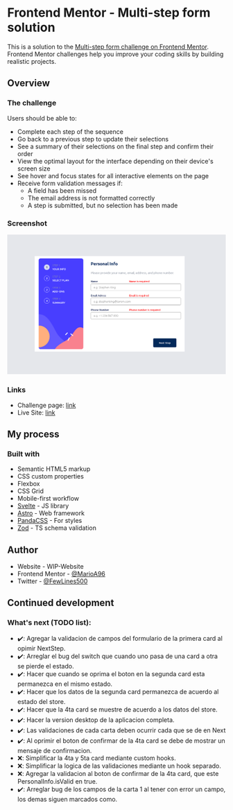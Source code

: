 # Frontend Mentor - Multi-step form solution

This is a solution to the [Multi-step form challenge on Frontend Mentor](https://www.frontendmentor.io/challenges/multistep-form-YVAnSdqQBJ). Frontend Mentor challenges help you improve your coding skills by building realistic projects. 

## Overview

### The challenge

Users should be able to:

- Complete each step of the sequence
- Go back to a previous step to update their selections
- See a summary of their selections on the final step and confirm their order
- View the optimal layout for the interface depending on their device's screen size
- See hover and focus states for all interactive elements on the page
- Receive form validation messages if:
  - A field has been missed
  - The email address is not formatted correctly
  - A step is submitted, but no selection has been made

### Screenshot

![](./screenshot.png)


### Links

- Challenge page: [link](https://www.frontendmentor.io/challenges/multistep-form-YVAnSdqQBJ)
- Live Site: [link](https://marioa96.github.io/09-FEM_multiStepForm/)

## My process

### Built with

- Semantic HTML5 markup
- CSS custom properties
- Flexbox
- CSS Grid
- Mobile-first workflow
- [Svelte](https://svelte.dev/docs/introduction) - JS library
- [Astro](https://docs.astro.build/en/getting-started/) - Web framework
- [PandaCSS](https://panda-css.com/docs/overview/getting-started) - For styles
- [Zod](https://zod.dev/) - TS schema validation


## Author

- Website - WIP-Website
- Frontend Mentor - [@MarioA96](https://www.frontendmentor.io/profile/MarioA96)
- Twitter - [@FewLines500](https://x.com/FewLines500)


## Continued development

### What's next (TODO list):

-   ✔️: Agregar la validacion de campos del formulario de la primera card al opimir NextStep.
-   ✔️: Arreglar el bug del switch que cuando uno pasa de una card a otra se pierde el estado.
-   ✔️: Hacer que cuando se oprima el boton en la segunda card esta permanezca en el mismo estado.
-   ✔️: Hacer que los datos de la segunda card permanezca de acuerdo al estado del store.
-   ✔️: Hacer que la 4ta card se muestre de acuerdo a los datos del store.
-   ✔️: Hacer la version desktop de la aplicacion completa.
-   ✔️: Las validaciones de cada carta deben ocurrir cada que se de en Next
-   ✔️: Al oprimir el boton de confirmar de la 4ta card se debe de mostrar un mensaje de confirmacion.
-   ❌: Simplificar la 4ta y 5ta card mediante custom hooks.
-   ❌: Simplificar la logica de las validaciones mediante un hook separado.
-   ❌: Agregar la validacion al boton de confirmar de la 4ta card, que este PersonalInfo.isValid en true.
-   ✔️: Arreglar bug de los campos de la carta 1 al tener con error un campo, los demas siguen marcados como.
